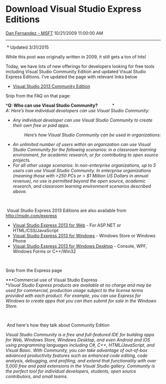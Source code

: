 <div id="page">

# Download Visual Studio Express Editions

[Dan Fernandez -
MSFT](https://social.msdn.microsoft.com/profile/Dan%20Fernandez%20-%20MSFT)
10/21/2009 11:00:00 AM

-----

<div id="content">

 \* Updated 3/31/2015

While this post was originally written in 2009, it still gets a ton of
hits\!

Today, we have lots of new offerings for developers looking for free
tools including Visual Studio Community Edition and updated Visual
Studio Express Editions. I've updated the page with relevant links below

  - [Visual Studio 2013 Community
    Edition](https://www.visualstudio.com/en-us/products/visual-studio-community-vs.aspx)

Snip from the FAQ on that page:

***Q: Who can use Visual Studio Community?**            *  
*A: Here’s how individual developers can use Visual Studio Community:*

  - *Any individual developer can use Visual Studio Community to create
    their own free or paid apps.*

<div style="padding-left: 60px;">

*Here’s how Visual Studio Community can be used in organizations:*

</div>

  - *An unlimited number of users within an organization can use Visual
    Studio Community for the following scenarios: in a classroom
    learning environment, for academic research, or for contributing to
    open source projects.*
  - *For all other usage scenarios: In non-enterprise organizations, up
    to 5 users can use Visual Studio Community. In enterprise
    organizations (meaning those with \>250 PCs or \> $1 Million US
    Dollars in annual revenue), no use is permitted beyond the open
    source, academic research, and classroom learning environment
    scenarios described above.*

 

 Visual Studio Express 2013 Editions are also available from
<http://msdn.com/express>

  - [Visual Studio Express 2013 for
    Web](http://go.microsoft.com/?linkid=9832232) - For ASP.NET or
    HTML/CSS/JavaScript
  - [Visual Studio Express 2013 for
    Windows](http://go.microsoft.com/?linkid=9832256) - Windows Store or
    Windows Phone
  - [Visual Studio Express 2013 for Windows
    Desktop](http://go.microsoft.com/?linkid=9832280) - Console, WPF,
    Windows Forms or C++/Win32

 

Snip from the Express page

***Commercial use of Visual Studio Express  
**Visual Studio Express products are available at no charge and may be
used for commercial, production usage subject to the license terms
provided with each product. For example, you can use Express for Windows
to create apps that you can then submit for sale in the Windows Store.*

 

 And here's how they talk about Community Edition

*Visual Studio Community is a free and full-featured IDE for building
apps for Web, Windows Store, Windows Desktop, and even Android and iOS
using programming languages including C\#, C++, HTML/JavaScript, and
Visual Basic. With Community, you can take advantage of out-of-box
advanced productivity features such as enhanced code editing, code
analysis, debugging, and profiling, and extend that functionality with
over 5,000 free and paid extensions in the Visual Studio gallery.
Community is the perfect tool for individual developers, students, open
source contributors, and small teams.*

 

</div>

</div>
